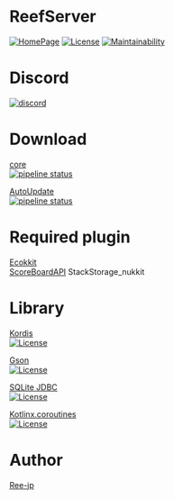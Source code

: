 # ReefServer
[![HomePage](https://img.shields.io/badge/Home-Page-lightgrey)](https://ree-jp-minecraft.github.io/ReefServer/)
[![License](https://img.shields.io/badge/License-MIT-yellow.svg)](LICENSE)
[![Maintainability](https://api.codeclimate.com/v1/badges/f3afa5c212220839a4d0/maintainability)](https://codeclimate.com/github/ReefNetwork/ReefServer/maintainability)

# Discord
[![discord](https://discordapp.com/api/guilds/638760361369010177/widget.png?style=banner2)]( https://discord.gg/M4A6cak)

# Download
[core](https://gitlab.com/Ree-jp/ReefServer/-/jobs/artifacts/dev/raw/build/libs/ReefSeichi-1.0-SNAPSHOT-all.jar?job=build_job_1)  
[![pipeline status](https://gitlab.com/Ree-jp/ReefServer/badges/dev/pipeline.svg)](https://gitlab.com/Ree-jp/ReefServer/-/commits/dev)

[AutoUpdate](https://gitlab.com/Ree-jp/ReefAutoUpdate/-/jobs/artifacts/master/raw/build/libs/ReefAutoUpdate-1.0-SNAPSHOT-all.jar?job=build_job_1)  
[![pipeline status](https://gitlab.com/Ree-jp/ReefAutoUpdate/badges/dev/pipeline.svg)](https://gitlab.com/Ree-jp/ReefAutoUpdate/-/commits/dev)

# Required plugin
[Ecokkit](https://github.com/bbo51dog/Ecokkit)  
[ScoreBoardAPI](https://github.com/Creeperface01/ScoreboardAPI)
StackStorage_nukkit

# Library
[Kordis](https://github.com/Tea-Ayataka/Kordis)  
[![License](https://img.shields.io/badge/License-WTFPL-brightgreen.svg)](http://www.wtfpl.net/about/)

[Gson](https://github.com/google/gson)  
[![License](https://img.shields.io/badge/License-Apache%202.0-blue.svg)](https://opensource.org/licenses/Apache-2.0)

[SQLite JDBC](https://github.com/xerial/sqlite-jdbc)  
[![License](https://img.shields.io/badge/License-Apache%202.0-blue.svg)](https://opensource.org/licenses/Apache-2.0)

[Kotlinx.coroutines](https://github.com/Kotlin/kotlinx.coroutines)  
[![License](https://img.shields.io/badge/License-Apache%202.0-blue.svg)](https://opensource.org/licenses/Apache-2.0)

# Author
[Ree-jp](https://github.com/Ree-jp)
